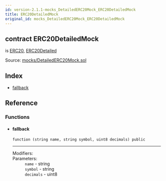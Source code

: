 ```yaml
---
id: version-2.1.1-mocks_DetailedERC20Mock_ERC20DetailedMock
title: ERC20DetailedMock
original_id: mocks_DetailedERC20Mock_ERC20DetailedMock
---
```


<div class="contract-doc"><div class="contract"><h2 class="contract-header"><span class="contract-kind">contract</span> ERC20DetailedMock</h2><p class="base-contracts"><span>is</span> <a href="token_ERC20_ERC20.html">ERC20</a><span>, </span><a href="token_ERC20_ERC20Detailed.html">ERC20Detailed</a></p><div class="source">Source: <a href="https://github.com/OpenZeppelin/zeppelin-solidity/blob/v2.1.1/contracts/mocks/DetailedERC20Mock.sol" target="_blank">mocks/DetailedERC20Mock.sol</a></div></div><div class="index"><h2>Index</h2><ul><li><a href="mocks_DetailedERC20Mock_ERC20DetailedMock.html#">fallback</a></li></ul></div><div class="reference"><h2>Reference</h2><div class="functions"><h3>Functions</h3><ul><li><div class="item function"><span id="fallback" class="anchor-marker"></span><h4 class="name">fallback</h4><div class="body"><code class="signature">function <strong></strong><span>(string name, string symbol, uint8 decimals) </span><span>public </span></code><hr/><dl><dt><span class="label-modifiers">Modifiers:</span></dt><dd></dd><dt><span class="label-parameters">Parameters:</span></dt><dd><div><code>name</code> - string</div><div><code>symbol</code> - string</div><div><code>decimals</code> - uint8</div></dd></dl></div></div></li></ul></div></div></div>
